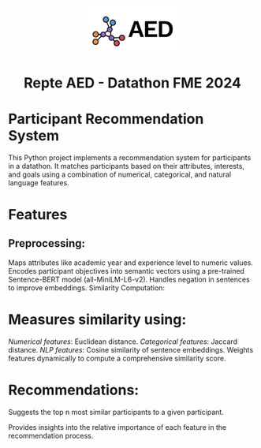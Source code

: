 <div align="center">
    <img src="public/aed_logo.png" width="200" alt="AED logo" />
    <h1>Repte AED - Datathon FME 2024</h1>
</div>

# Participant Recommendation System

This Python project implements a recommendation system for participants in a datathon. It matches participants based on their attributes, interests, and goals using a combination of numerical, categorical, and natural language features.

# Features
## Preprocessing:

Maps attributes like academic year and experience level to numeric values.
Encodes participant objectives into semantic vectors using a pre-trained Sentence-BERT model (all-MiniLM-L6-v2).
Handles negation in sentences to improve embeddings.
Similarity Computation:

# Measures similarity using:
*Numerical features*: Euclidean distance.
*Categorical features*: Jaccard distance.
*NLP features*: Cosine similarity of sentence embeddings.
Weights features dynamically to compute a comprehensive similarity score.

# Recommendations:

Suggests the top n most similar participants to a given participant.

Provides insights into the relative importance of each feature in the recommendation process.
